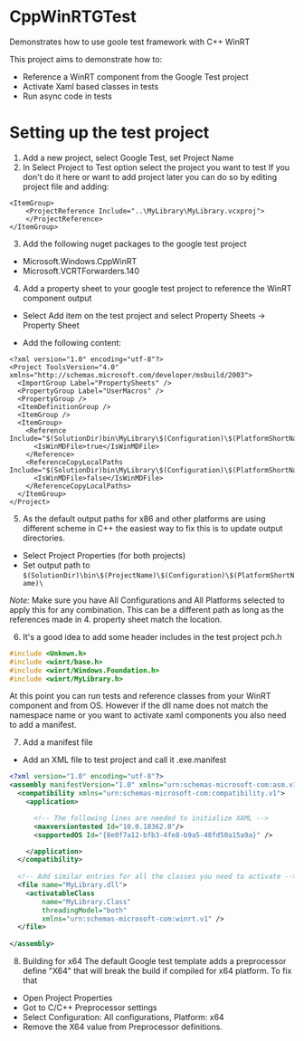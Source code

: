 # CppWinRTGTest
Demonstrates how to use goole test framework with C++ WinRT

This project aims to demonstrate how to:

- Reference a WinRT component from the Google Test project
- Activate Xaml based classes in tests
- Run async code in tests

# Setting up the test project
1. Add a new project, select Google Test, set Project Name
2. In Select Project to Test option select the project you want to test
If you don't do it here or want to add project later you can do so by editing project file and adding:
```
<ItemGroup>
    <ProjectReference Include="..\MyLibrary\MyLibrary.vcxproj">
    </ProjectReference>
</ItemGroup>
```
3. Add the following nuget packages to the google test project
- Microsoft.Windows.CppWinRT
- Microsoft.VCRTForwarders.140

4. Add a property sheet to your google test project to reference the WinRT component output
- Select Add item on the test project and select Property Sheets -> Property Sheet

- Add the following content:
```
<?xml version="1.0" encoding="utf-8"?>
<Project ToolsVersion="4.0" xmlns="http://schemas.microsoft.com/developer/msbuild/2003">
  <ImportGroup Label="PropertySheets" />
  <PropertyGroup Label="UserMacros" />
  <PropertyGroup />
  <ItemDefinitionGroup />
  <ItemGroup />
  <ItemGroup>
    <Reference Include="$(SolutionDir)bin\MyLibrary\$(Configuration)\$(PlatformShortName)\MyLibrary.winmd">
      <IsWinMDFile>true</IsWinMDFile>
    </Reference>
    <ReferenceCopyLocalPaths Include="$(SolutionDir)bin\MyLibrary\$(Configuration)\$(PlatformShortName)\MyLibrary.dll">
      <IsWinMDFile>false</IsWinMDFile>
    </ReferenceCopyLocalPaths>
  </ItemGroup>
</Project>

```

5. As the default output paths for x86 and other platforms are using different scheme in C++ the easiest way to fix this is to update output directories.
- Select Project Properties (for both projects)
- Set output path to ```$(SolutionDir)\bin\$(ProjectName)\$(Configuration)\$(PlatformShortName)\```

*Note:*
Make sure you have All Configurations and All Platforms selected to apply this for any combination.
This can be a different path as long as the references made in 4. property sheet match the location.

6. It's a good idea to add some header includes in the test project pch.h
```C++
#include <Unknwn.h>
#include <winrt/base.h>
#include <winrt/Windows.Foundation.h>
#include <winrt/MyLibrary.h>
```

At this point you can run tests and reference classes from your WinRT component and from OS. However if the dll name does not match the namespace name or you want to activate xaml components you also need to add a manifest.

7. Add a manifest file
- Add an XML file to test project and call it <test project name>.exe.manifest
  
```xml
<?xml version="1.0" encoding="utf-8"?>
<assembly manifestVersion="1.0" xmlns="urn:schemas-microsoft-com:asm.v1">
  <compatibility xmlns="urn:schemas-microsoft-com:compatibility.v1">
    <application>

      <!-- The following lines are needed to initialize XAML -->
      <maxversiontested Id="10.0.18362.0"/>
      <supportedOS Id="{8e0f7a12-bfb3-4fe8-b9a5-48fd50a15a9a}" />

    </application>
  </compatibility>
  
  <!-- Add similar entries for all the classes you need to activate -->
  <file name="MyLibrary.dll">
    <activatableClass
        name="MyLibrary.Class"
        threadingModel="both"
        xmlns="urn:schemas-microsoft-com:winrt.v1" />
  </file>
  
</assembly>
```
8. Building for x64
The default Google test template adds a preprocessor define "X64" that will break the build if compiled for x64 platform. To fix that
- Open Project Properties
- Got to C/C++ Preprocessor settings
- Select Configuration: All configurations, Platform: x64
- Remove the X64 value from Preprocessor definitions.
